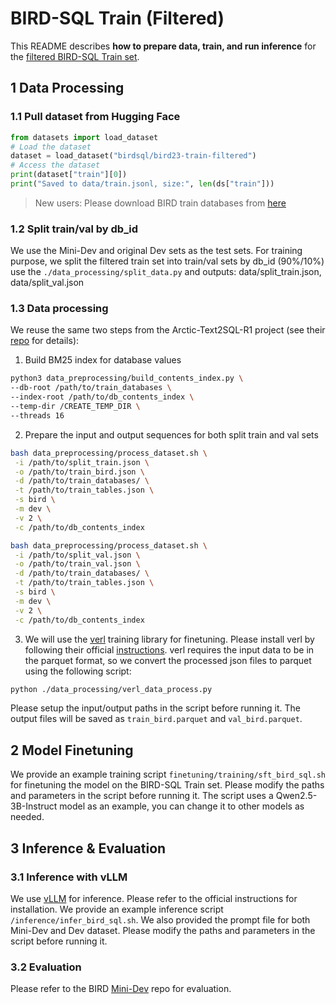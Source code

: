 # BIRD-SQL Train (Filtered)

This README describes **how to prepare data, train, and run inference** for the [filtered BIRD-SQL Train set](https://huggingface.co/datasets/birdsql/BIRD-SQL-Train).


## 1 Data Processing

### 1.1 Pull dataset from Hugging Face
```python
from datasets import load_dataset
# Load the dataset
dataset = load_dataset("birdsql/bird23-train-filtered")
# Access the dataset
print(dataset["train"][0])
print("Saved to data/train.jsonl, size:", len(ds["train"]))
```
> New users: Please download BIRD train databases from [here](https://huggingface.co/datasets/birdsql/BIRD-SQL-Train/blob/main/birdsql_train_dbs.zip)


### 1.2 Split train/val by db_id

We use the Mini-Dev and original Dev sets as the test sets. For training purpose, we split the filtered train set into train/val sets by db_id (90%/10%) use the `./data_processing/split_data.py` and outputs: data/split_train.json, data/split_val.json

### 1.3 Data processing

We reuse the same two steps from the Arctic-Text2SQL-R1 project (see their [repo](https://github.com/snowflakedb/ArcticTraining/tree/main/projects/arctic_text2sql_r1) for details):
1. Build BM25 index for database values 
```bash
python3 data_preprocessing/build_contents_index.py \
--db-root /path/to/train_databases \
--index-root /path/to/db_contents_index \
--temp-dir /CREATE_TEMP_DIR \
--threads 16
```
2. Prepare the input and output sequences for both split train and val sets
```bash
bash data_preprocessing/process_dataset.sh \
 -i /path/to/split_train.json \
 -o /path/to/train_bird.json \
 -d /path/to/train_databases/ \
 -t /path/to/train_tables.json \
 -s bird \
 -m dev \
 -v 2 \
 -c /path/to/db_contents_index
```

```bash
bash data_preprocessing/process_dataset.sh \
 -i /path/to/split_val.json \
 -o /path/to/train_val.json \
 -d /path/to/train_databases/ \
 -t /path/to/train_tables.json \
 -s bird \
 -m dev \
 -v 2 \
 -c /path/to/db_contents_index
```

3. We will use the [verl](https://github.com/volcengine/verl/tree/main) training library for finetuning. Please install verl by following their official [instructions](https://verl.readthedocs.io/en/latest/start/install.html). verl requires the input data to be in the parquet format, so we convert the processed json files to parquet using the following script:
```bash
python ./data_processing/verl_data_process.py
```
Please setup the input/output paths in the script before running it. The output files will be saved as `train_bird.parquet` and `val_bird.parquet`.


## 2 Model Finetuning
We provide an example training script `finetuning/training/sft_bird_sql.sh` for finetuning the model on the BIRD-SQL Train set. Please modify the paths and parameters in the script before running it. The script uses a Qwen2.5-3B-Instruct model as an example, you can change it to other models as needed.


## 3 Inference & Evaluation

### 3.1 Inference with vLLM

We use [vLLM](https://github.com/vllm-project/vllm) for inference. Please refer to the official instructions for installation. We provide an example inference script `/inference/infer_bird_sql.sh`. We also provided the prompt file for both Mini-Dev and Dev dataset. Please modify the paths and parameters in the script before running it.

### 3.2 Evaluation

Please refer to the BIRD [Mini-Dev](https://github.com/bird-bench/mini_dev) repo for evaluation.